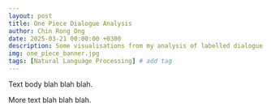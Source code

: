 ```yaml
---
layout: post
title: One Piece Dialogue Analysis
author: Chin Rong Ong
date: 2025-03-21 00:00:00 +0300
description: Some visualisations from my analysis of labelled dialogue data in One Piece
img: one_piece_banner.jpg
tags: [Natural Language Processing] # add tag
---
```


<style>
  svg { display: block; }
  .myArea { fill-opacity: 1 !important; stroke-opacity: 1 !important; }
  .tooltip { position: absolute; background: white; padding: 5px; border: 1px solid #ccc; }
  .slider line, .slider circle, .slider text { stroke-opacity: 1 !important; fill-opacity: 1 !important; }
</style>

<script src="https://d3js.org/d3.v7.min.js"></script>

Text body blah blah blah.

<div id="my_dataviz"></div>
<script src="/viz_files/emotion_viz.js"></script>

More text blah blah blah.
